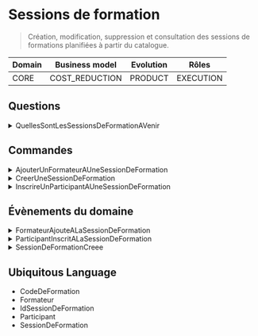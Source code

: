 # Sessions de formation

> Création, modification, suppression et consultation des sessions de formations planifiées à partir du catalogue.

| Domain       | Business model      | Evolution       | Rôles                |
|--------------|---------------------|-----------------|----------------------|
| CORE | COST_REDUCTION | PRODUCT | EXECUTION |

## Questions

<details>
<summary>QuellesSontLesSessionsDeFormationAVenir</summary>


```ts
export class QuellesSontLesSessionsDeFormationAVenir implements Question {
  public readonly nom = 'QUELLES_SONT_LES_SESSIONS_DE_FORMATION_A_VENIR'
}
```



</details>

## Commandes

<details>
<summary>AjouterUnFormateurAUneSessionDeFormation</summary>


```ts
export class AjouterUnFormateurAUneSessionDeFormation implements Commande {
  public readonly nom = 'AJOUTER_UN_FORMATEUR_A_UNE_SESSION_DE_FORMATION'

  constructor(
    public readonly emailFormateur: string,
    public readonly idSessionDeSessionDeFormation: string
  ) {
  }
}
```



</details>
<details>
<summary>CreerUneSessionDeFormation</summary>


```ts
export class CreerUneSessionDeFormation implements Commande {
  public readonly nom = 'CREER_UNE_SESSION_DE_FORMATION'

  constructor(
    public readonly idSessionDeFormation: string,
    public readonly codeFormation: string
  ) {
  }
}
```



</details>
<details>
<summary>InscrireUnParticipantAUneSessionDeFormation</summary>


```ts
export class InscrireUnParticipantAUneSessionDeFormation implements Commande {
  public readonly nom = 'INSCRIRE_UN_PARTICIPANT_A_UNE_SESSION_DE_FORMATION'

  constructor(
    public readonly emailParticipant: string,
    public readonly idSessionDeSessionDeFormation: string
  ) {
  }
}
```



</details>

## Évènements du domaine

<details>
<summary>FormateurAjouteALaSessionDeFormation</summary>


```ts
export class FormateurAjouteALaSessionDeFormation implements EvenementDuDomaine {
  public readonly nom = 'FORMATEUR_AJOUTE_A_LA_SESSION_DE_FORMATION'

  constructor(
    public readonly idFormateur: string,
    public readonly codeFormation: string,
    public readonly idSessionDeFormation: string
  ) {
  }
}
```



</details>
<details>
<summary>ParticipantInscritALaSessionDeFormation</summary>


```ts
export class ParticipantInscritALaSessionDeFormation implements EvenementDuDomaine {
  public readonly nom = 'PARTICIPANT_INSCRIT_A_LA_SESSION_DE_FORMATION'

  constructor(
    public readonly codeFormation: string,
    public readonly idSessionDeFormation: string,
    public readonly idParticipant: string
  ) {
  }
}
```



</details>
<details>
<summary>SessionDeFormationCreee</summary>


```ts
export class SessionDeFormationCreee implements EvenementDuDomaine {
  public readonly nom = 'SESSION_DE_FORMATION_PLANIFIEE'

  constructor(
    public readonly idSessionDeFormation: string,
    public readonly codeFormation: string
  ) {
  }
}
```



</details>

## Ubiquitous Language

- CodeDeFormation
- Formateur
- IdSessionDeFormation
- Participant
- SessionDeFormation
